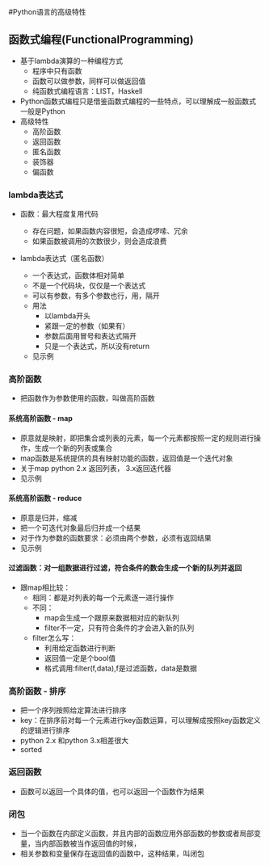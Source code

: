 #Python语言的高级特性
## 函数式编程(FunctionalProgramming)
 - 基于lambda演算的一种编程方式
    - 程序中只有函数
    - 函数可以做参数，同样可以做返回值
    - 纯函数式编程语言：LIST，Haskell
 - Python函数式编程只是借鉴函数式编程的一些特点，可以理解成一般函数式一般是Python
 - 高级特性
    - 高阶函数
    - 返回函数
    - 匿名函数
    - 装饰器
    - 偏函数
    
### lambda表达式
 - 函数：最大程度复用代码
    - 存在问题，如果函数内容很短，会造成啰嗦、冗余
    - 如果函数被调用的次数很少，则会造成浪费
    
 - lambda表达式（匿名函数）
    - 一个表达式，函数体相对简单
    - 不是一个代码块，仅仅是一个表达式
    - 可以有参数，有多个参数也行，用，隔开
    - 用法
        - 以lambda开头
        - 紧跟一定的参数（如果有）
        - 参数后面用冒号和表达式隔开
        - 只是一个表达式，所以没有return
    - 见示例
        
### 高阶函数
 - 把函数作为参数使用的函数，叫做高阶函数

#### 系统高阶函数 - map
 - 原意就是映射，即把集合或列表的元素，每一个元素都按照一定的规则进行操作，生成一个新的列表或集合
 - map函数是系统提供的具有映射功能的函数，返回值是一个迭代对象
 - 关于map python 2.x 返回列表， 3.x返回迭代器
 - 见示例

#### 系统高阶函数 - reduce
 - 原意是归并，缩减
 - 把一个可迭代对象最后归并成一个结果
 - 对于作为参数的函数要求：必须由两个参数，必须有返回结果
 - 见示例
  
#### 过滤函数：对一组数据进行过滤，符合条件的数会生成一个新的队列并返回
 - 跟map相比较：
    - 相同：都是对列表的每一个元素逐一进行操作
    - 不同：
        - map会生成一个跟原来数据相对应的新队列
        - filter不一定，只有符合条件的才会进入新的队列
    - filter怎么写：
        - 利用给定函数进行判断
        - 返回值一定是个bool值
        - 格式调用:filter(f,data),f是过滤函数，data是数据

### 高阶函数 - 排序
 - 把一个序列按照给定算法进行排序
 - key：在排序前对每一个元素进行key函数运算，可以理解成按照key函数定义的逻辑进行排序
 - python 2.x 和python 3.x相差很大
 - sorted
 
### 返回函数
 - 函数可以返回一个具体的值，也可以返回一个函数作为结果
 
### 闭包
 - 当一个函数在内部定义函数，并且内部的函数应用外部函数的参数或者局部变量，当内部函数被当作返回值的时候，
 - 相关参数和变量保存在返回值的函数中，这种结果，叫闭包